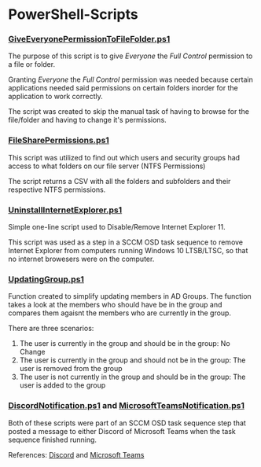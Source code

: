 # PowerShell-Scripts

### [GiveEveryonePermissionToFileFolder.ps1](https://github.com/gricoj/PowerShell-Scripts/blob/master/GiveEveryonePermissionToFileFolder.ps1)
The purpose of this script is to give *Everyone* the *Full Control* permission to a file or folder. 

Granting *Everyone* the *Full Control* permission was needed because certain applications needed said permissions on certain folders inorder for the application to work correctly.

The script was created to skip the manual task of having to browse for the file/folder and having to change it's permissions.

### [FileSharePermissions.ps1](https://github.com/gricoj/PowerShell-Scripts/blob/master/FileSharePermissions.ps1)
This script was utilized to find out which users and security groups had access to what folders on our file server (NTFS Permissions)

The script returns a CSV with all the folders and subfolders and their respective NTFS permissions.

### [UninstallInternetExplorer.ps1](https://github.com/gricoj/PowerShell-Scripts/blob/master/UninstallInternetExplorer.ps1)
Simple one-line script used to Disable/Remove Internet Explorer 11. 

This script was used as a step in a SCCM OSD task sequence to remove Internet Explorer from computers running Windows 10 LTSB/LTSC, so that no internet browesers were on the computer.

### [UpdatingGroup.ps1](https://github.com/gricoj/PowerShell-Scripts/blob/master/UpdatingGroup.ps1)
Function created to simplify updating members in AD Groups. The function takes a look at the members who should have be in the group and compares them agaisnt the members who are currently in the group. 

There are three scenarios:
1. The user is currently in the group and should be in the group: No Change
2. The user is currently in the group and should not be in the group: The user is removed from the group
3. The user is not currently in the group and should be in the group: The user is added to the group

### [DiscordNotification.ps1](https://github.com/gricoj/PowerShell-Scripts/blob/master/DiscordNotification.ps1) and [MicrosoftTeamsNotification.ps1](https://github.com/gricoj/PowerShell-Scripts/blob/master/MicrosoftTeamsNotification.ps1)
Both of these scripts were part of an SCCM OSD task sequence step that posted a message to either Discord of Microsoft Teams when the task sequence finished running. 

References: [Discord](https://www.gngrninja.com/script-ninja/2018/3/10/using-discord-webhooks-with-powershell) and [Microsoft Teams](https://blogs.technet.microsoft.com/privatecloud/2016/11/02/post-notifications-to-microsoft-teams-using-powershell/)
